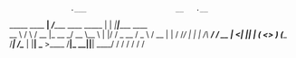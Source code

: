                    .___                      __   .__               
_____    ____    __| _/______   ____ _____  |  | _|__|______  ____  
\__  \  /    \  / __ |\_  __ \_/ __ \\__  \ |  |/ /  \_  __ \/  _ \ 
 / __ \|   |  \/ /_/ | |  | \/\  ___/ / __ \|    <|  ||  | \(  <_> )
(____  /___|  /\____ | |__|    \___  >____  /__|_ \__||__|   \____/ 
     \/     \/      \/             \/     \/     \/                 
